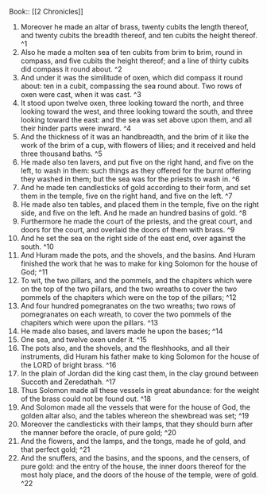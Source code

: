  Book:: [[2 Chronicles]]
 1. Moreover he made an altar of brass, twenty cubits the length thereof, and twenty cubits the breadth thereof, and ten cubits the height thereof. ^1
 2. Also he made a molten sea of ten cubits from brim to brim, round in compass, and five cubits the height thereof; and a line of thirty cubits did compass it round about. ^2
 3. And under it was the similitude of oxen, which did compass it round about: ten in a cubit, compassing the sea round about. Two rows of oxen were cast, when it was cast. ^3
 4. It stood upon twelve oxen, three looking toward the north, and three looking toward the west, and three looking toward the south, and three looking toward the east: and the sea was set above upon them, and all their hinder parts were inward. ^4
 5. And the thickness of it was an handbreadth, and the brim of it like the work of the brim of a cup, with flowers of lilies; and it received and held three thousand baths. ^5
 6. He made also ten lavers, and put five on the right hand, and five on the left, to wash in them: such things as they offered for the burnt offering they washed in them; but the sea was for the priests to wash in. ^6
 7. And he made ten candlesticks of gold according to their form, and set them in the temple, five on the right hand, and five on the left. ^7
 8. He made also ten tables, and placed them in the temple, five on the right side, and five on the left. And he made an hundred basins of gold. ^8
 9. Furthermore he made the court of the priests, and the great court, and doors for the court, and overlaid the doors of them with brass. ^9
 10. And he set the sea on the right side of the east end, over against the south. ^10
 11. And Huram made the pots, and the shovels, and the basins. And Huram finished the work that he was to make for king Solomon for the house of God; ^11
 12. To wit, the two pillars, and the pommels, and the chapiters which were on the top of the two pillars, and the two wreaths to cover the two pommels of the chapiters which were on the top of the pillars; ^12
 13. And four hundred pomegranates on the two wreaths; two rows of pomegranates on each wreath, to cover the two pommels of the chapiters which were upon the pillars. ^13
 14. He made also bases, and lavers made he upon the bases; ^14
 15. One sea, and twelve oxen under it. ^15
 16. The pots also, and the shovels, and the fleshhooks, and all their instruments, did Huram his father make to king Solomon for the house of the LORD of bright brass. ^16
 17. In the plain of Jordan did the king cast them, in the clay ground between Succoth and Zeredathah. ^17
 18. Thus Solomon made all these vessels in great abundance: for the weight of the brass could not be found out. ^18
 19. And Solomon made all the vessels that were for the house of God, the golden altar also, and the tables whereon the shewbread was set; ^19
 20. Moreover the candlesticks with their lamps, that they should burn after the manner before the oracle, of pure gold; ^20
 21. And the flowers, and the lamps, and the tongs, made he of gold, and that perfect gold; ^21
 22. And the snuffers, and the basins, and the spoons, and the censers, of pure gold: and the entry of the house, the inner doors thereof for the most holy place, and the doors of the house of the temple, were of gold. ^22
